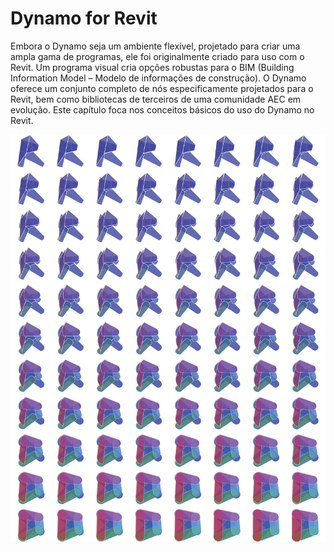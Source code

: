 # Dynamo for Revit

Embora o Dynamo seja um ambiente flexível, projetado para criar uma ampla gama de programas, ele foi originalmente criado para uso com o Revit. Um programa visual cria opções robustas para o BIM (Building Information Model – Modelo de informações de construção). O Dynamo oferece um conjunto completo de nós especificamente projetados para o Revit, bem como bibliotecas de terceiros de uma comunidade AEC em evolução. Este capítulo foca nos conceitos básicos do uso do Dynamo no Revit.

![](<./images/Dynamo for Revit-01.jpg>)
